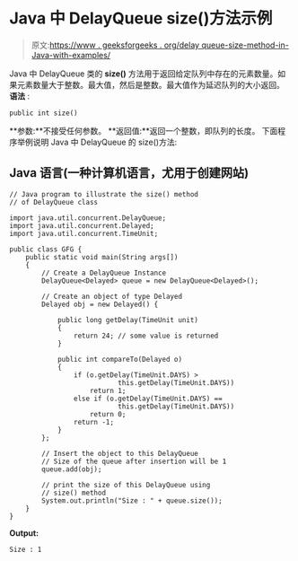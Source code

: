 # Java 中 DelayQueue size()方法示例

> 原文:[https://www . geeksforgeeks . org/delay queue-size-method-in-Java-with-examples/](https://www.geeksforgeeks.org/delayqueue-size-method-in-java-with-examples/)

Java 中 DelayQueue 类的 **size()** 方法用于返回给定队列中存在的元素数量。如果元素数量大于整数。最大值，然后是整数。最大值作为延迟队列的大小返回。
**语法** :

```
public int size()
```

**参数:**不接受任何参数。
**返回值:**返回一个整数，即队列的长度。
下面程序举例说明 Java 中 DelayQueue 的 size()方法:

## Java 语言(一种计算机语言，尤用于创建网站)

```
// Java program to illustrate the size() method
// of DelayQueue class

import java.util.concurrent.DelayQueue;
import java.util.concurrent.Delayed;
import java.util.concurrent.TimeUnit;

public class GFG {
    public static void main(String args[])
    {
        // Create a DelayQueue Instance
        DelayQueue<Delayed> queue = new DelayQueue<Delayed>();

        // Create an object of type Delayed
        Delayed obj = new Delayed() {

            public long getDelay(TimeUnit unit)
            {
                return 24; // some value is returned
            }

            public int compareTo(Delayed o)
            {
                if (o.getDelay(TimeUnit.DAYS) >
                           this.getDelay(TimeUnit.DAYS))
                    return 1;
                else if (o.getDelay(TimeUnit.DAYS) ==
                           this.getDelay(TimeUnit.DAYS))
                    return 0;
                return -1;
            }
        };

        // Insert the object to this DelayQueue
        // Size of the queue after insertion will be 1
        queue.add(obj);

        // print the size of this DelayQueue using
        // size() method
        System.out.println("Size : " + queue.size());
    }
}
```

**Output:** 

```
Size : 1
```